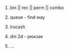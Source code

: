 1) bin || rec || perm || combo  

2) queue - find way  

3) lrucash  

4) din 2d - рюкзак  

5) ...  
